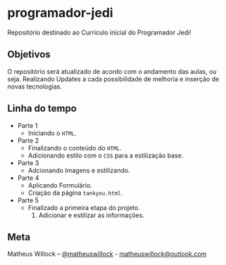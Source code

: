 # programador-jedi

Repositório destinado ao Currículo inicial do Programador Jedi!

## Objetivos

O repositório será atualizado de acordo com o andamento das aulas, ou seja. Realizando Updates a cada possibilidade de melhoria e inserção de novas tecnologias.

## Linha do tempo

* Parte 1
    * Iniciando o `HTML`.    
* Parte 2
    * Finalizando o conteúdo do `HTML`.
    * Adicionando estilo com o `CSS` para a estilização base.
* Parte 3
    * Adcionando Imagens e estilizando.
* Parte 4
    * Aplicando Formulário.
    * Criação da página `tankyou.html`.
* Parte 5
    * Finalizado a primeira etapa do projeto.
        1. Adicionar e estilizar as informações.

## Meta

Matheus Willock – [@matheuswillock](https://linkedin.com/in/matheuswillock) - matheuswillock@outlook.com